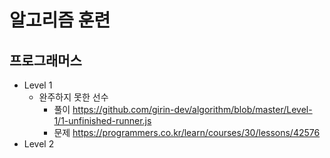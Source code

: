 # 알고리즘 훈련
## 프로그래머스
* Level 1
    * 완주하지 못한 선수
        * 풀이 https://github.com/girin-dev/algorithm/blob/master/Level-1/1-unfinished-runner.js
        * 문제 https://programmers.co.kr/learn/courses/30/lessons/42576
* Level 2
